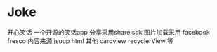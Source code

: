 # Joke
开心笑话 一个开源的笑话app
分享采用share sdk
图片加载采用 facebook fresco
内容来源 jsoup html
其他 cardview recyclerView 等
